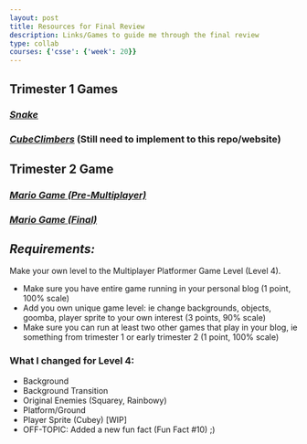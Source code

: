 ```yaml
---
layout: post
title: Resources for Final Review
description: Links/Games to guide me through the final review
type: collab
courses: {'csse': {'week': 20}}
---
```


## Trimester 1 Games

### <a href="https://matthewborabo.github.io/student2.0//2023/08/31/Snake.html">*Snake*</a>

### <a href="https://gavincopley.github.io/sharedGame/home">*CubeClimbers*</a> (Still need to implement to this repo/website)

## Trimester 2 Game

### <a href="https://matthewborabo.github.io/student2.0//2023/11/27/CSSE-oop-game-levels.html">*Mario Game (Pre-Multiplayer)*</a>

### <a href="https://matthewborabo.github.io/student2.0/navigation/game">*Mario Game (Final)*</a>

## *Requirements:*

Make your own level to the Multiplayer Platformer Game Level (Level 4).
<br>
- Make sure you have entire game running in your personal blog (1 point, 100% scale)
- Add you own unique game level: ie change backgrounds, objects, goomba, player sprite to your own interest (3 points, 90% scale)
- Make sure you can run at least two other games that play in your blog, ie something from trimester 1 or early trimester 2 (1 point, 100% scale)

### What I changed for Level 4:
- Background
- Background Transition
- Original Enemies (Squarey, Rainbowy)
- Platform/Ground
- Player Sprite (Cubey) [WIP]
- OFF-TOPIC: Added a new fun fact (Fun Fact #10) ;)
<!-- from https://github.com/utterance/utterances -->
<script src="https://utteranc.es/client.js"
        repo="{{ site.github_username }}/{{ site.github_repo | default: site.baseurl | remove: "/" }}"
        issue-term="title"
        label="blogpost-comment"
        theme="github-light"
        crossorigin="anonymous"
        async>
</script>